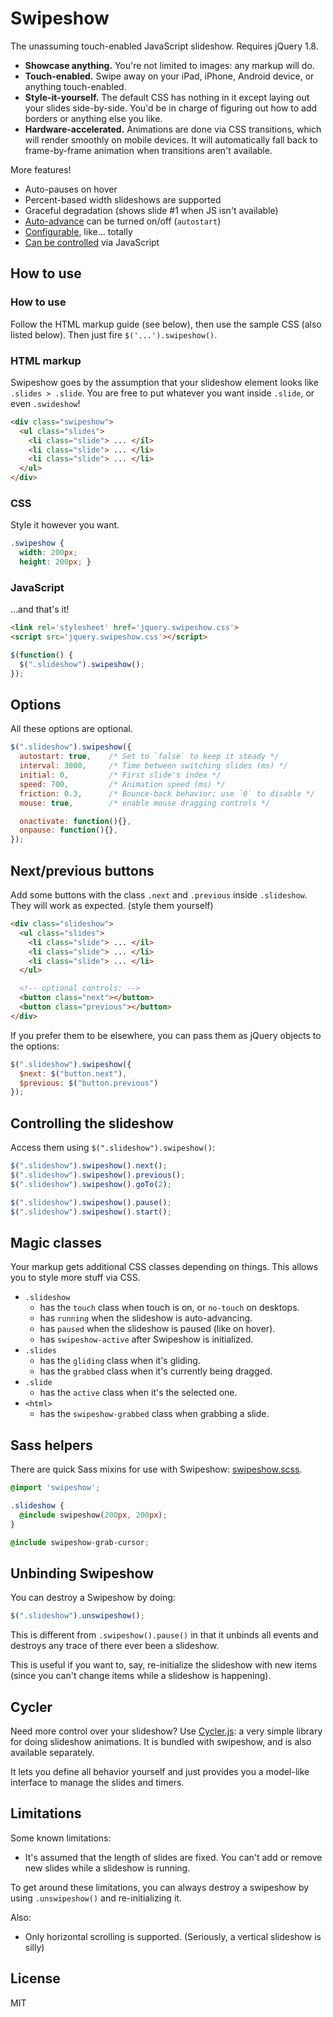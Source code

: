 Swipeshow
=========

The unassuming touch-enabled JavaScript slideshow. Requires jQuery 1.8.

 * __Showcase anything.__ You're not limited to images: any markup will do.
 * __Touch-enabled.__ Swipe away on your iPad, iPhone, Android device, or 
 anything touch-enabled.
 * __Style-it-yourself.__ The default CSS has nothing in it except laying out 
 your slides side-by-side. You'd be in charge of figuring out how to add borders 
 or anything else you like.
 * __Hardware-accelerated.__ Animations are done via CSS transitions, which will
 render smoothly on mobile devices. It will automatically fall back to
 frame-by-frame animation when transitions aren't available.

More features!

 * Auto-pauses on hover
 * Percent-based width slideshows are supported
 * Graceful degradation (shows slide #1 when JS isn't available)
 * [Auto-advance](#options) can be turned on/off (`autostart`)
 * [Configurable](#options), like... totally
 * [Can be controlled](#controlling-the-slideshow) via JavaScript

How to use
----------

### How to use

Follow the HTML markup guide (see below), then use the sample CSS (also listed
below). Then just fire `$('...').swipeshow()`.

### HTML markup

Swipeshow goes by the assumption that your slideshow element looks like
`.slides > .slide`. You are free to put whatever you want inside `.slide`, or even
`.swideshow`!

``` html
<div class="swipeshow">
  <ul class="slides">
    <li class="slide"> ... </il>
    <li class="slide"> ... </li>
    <li class="slide"> ... </li>
  </ul>
</div>
```

### CSS

Style it however you want.

``` css
.swipeshow {
  width: 200px;
  height: 200px; }
```

### JavaScript

...and that's it!

``` html
<link rel='stylesheet' href='jquery.swipeshow.css'>
<script src='jquery.swipeshow.css'></script>
```

``` js
$(function() {
  $(".slideshow").swipeshow();
});
```

Options
-------

All these options are optional.

``` js
$(".slideshow").swipeshow({
  autostart: true,    /* Set to `false` to keep it steady */
  interval: 3000,     /* Time between switching slides (ms) */
  initial: 0,         /* First slide's index */
  speed: 700,         /* Animation speed (ms) */
  friction: 0.3,      /* Bounce-back behavior; use `0` to disable */
  mouse: true,        /* enable mouse dragging controls */

  onactivate: function(){},
  onpause: function(){},
});
```

Next/previous buttons
---------------------

Add some buttons with the class `.next` and `.previous` inside `.slideshow`.
They will work as expected.
(style them yourself)

``` html
<div class="slideshow">
  <ul class="slides">
    <li class="slide"> ... </il>
    <li class="slide"> ... </li>
    <li class="slide"> ... </li>
  </ul>

  <!-- optional controls: -->
  <button class="next"></button>
  <button class="previous"></button>
</div>
```

If you prefer them to be elsewhere, you can pass them as jQuery objects to 
the options:

``` js
$(".slideshow").swipeshow({
  $next: $("button.next"),
  $previous: $("button.previous")
});
```

Controlling the slideshow
-------------------------

Access them using `$(".slideshow").swipeshow()`:

``` js
$(".slideshow").swipeshow().next();
$(".slideshow").swipeshow().previous();
$(".slideshow").swipeshow().goTo(2);

$(".slideshow").swipeshow().pause();
$(".slideshow").swipeshow().start();
```

Magic classes
-------------

Your markup gets additional CSS classes depending on things. This allows you to 
style more stuff via CSS.

 - `.slideshow`
   - has the `touch` class when touch is on, or `no-touch` on desktops.
   - has `running` when the slideshow is auto-advancing.
   - has `paused` when the slideshow is paused (like on hover).
   - has `swipeshow-active` after Swipeshow is initialized.
 - `.slides`
   - has the `gliding` class when it's gliding.
   - has the `grabbed` class when it's currently being dragged.
 - `.slide`
   - has the `active` class when it's the selected one.
 - `<html>`
   - has the `swipeshow-grabbed` class when grabbing a slide.

Sass helpers
------------

There are quick Sass mixins for use with Swipeshow: [swipeshow.scss].

``` css
@import 'swipeshow';

.slideshow {
  @include swipeshow(200px, 200px);
}

@include swipeshow-grab-cursor;
```

[swipeshow.scss]: https://github.com/rstacruz/swipeshow/blob/master/_swipeshow.scss

Unbinding Swipeshow
-------------------

You can destroy a Swipeshow by doing:

``` js
$(".slideshow").unswipeshow();
```

This is different from `.swipeshow().pause()` in that it unbinds all events and
destroys any trace of there ever been a slideshow.

This is useful if you want to, say, re-initialize the slideshow with new items
(since you can't change items while a slideshow is happening).

Cycler
------

Need more control over your slideshow? Use [Cycler.js]: a very simple library
for doing slideshow animations. It is bundled with swipeshow, and is also
available separately.

It lets you define all behavior yourself and just provides you a model-like
interface to manage the slides and timers.

[Cycler.js]: https://github.com/rstacruz/jquery-stuff/blob/master/cycler

Limitations
-----------

Some known limitations:

 - It's assumed that the length of slides are fixed. You can't add or remove new
 slides while a slideshow is running.

To get around these limitations, you can always destroy a swipeshow by using
`.unswipeshow()` and re-initializing it.

Also:

 - Only horizontal scrolling is supported. (Seriously, a vertical slideshow is
 silly)

License
-------

MIT
